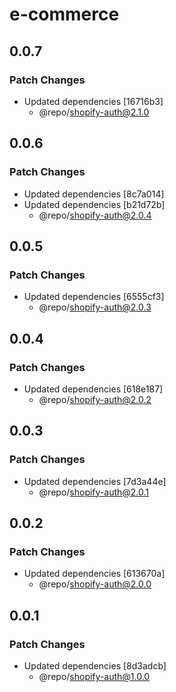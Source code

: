 # e-commerce

## 0.0.7

### Patch Changes

- Updated dependencies [16716b3]
  - @repo/shopify-auth@2.1.0

## 0.0.6

### Patch Changes

- Updated dependencies [8c7a014]
- Updated dependencies [b21d72b]
  - @repo/shopify-auth@2.0.4

## 0.0.5

### Patch Changes

- Updated dependencies [6555cf3]
  - @repo/shopify-auth@2.0.3

## 0.0.4

### Patch Changes

- Updated dependencies [618e187]
  - @repo/shopify-auth@2.0.2

## 0.0.3

### Patch Changes

- Updated dependencies [7d3a44e]
  - @repo/shopify-auth@2.0.1

## 0.0.2

### Patch Changes

- Updated dependencies [613670a]
  - @repo/shopify-auth@2.0.0

## 0.0.1

### Patch Changes

- Updated dependencies [8d3adcb]
  - @repo/shopify-auth@1.0.0
